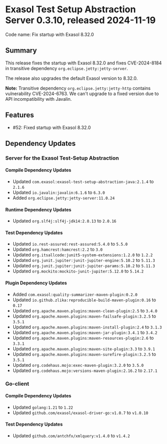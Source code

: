 # Exasol Test Setup Abstraction Server 0.3.10, released 2024-11-19

Code name: Fix startup with Exasol 8.32.0

## Summary

This release fixes the startup with Exasol 8.32.0 and fixes CVE-2024-8184 in transitive dependency `org.eclipse.jetty:jetty-server`.

The release also upgrades the default Exasol version to 8.32.0.

**Note:** Transitive dependency `org.eclipse.jetty:jetty-http` contains vulnerability CVE-2024-6763. We can't upgrade to a fixed version due to API incompatibility with Javalin.

## Features

* #52: Fixed startup with Exasol 8.32.0

## Dependency Updates

### Server for the Exasol Test-Setup Abstraction

#### Compile Dependency Updates

* Updated `com.exasol:exasol-test-setup-abstraction-java:2.1.4` to `2.1.6`
* Updated `io.javalin:javalin:6.1.6` to `6.3.0`
* Added `org.eclipse.jetty:jetty-server:11.0.24`

#### Runtime Dependency Updates

* Updated `org.slf4j:slf4j-jdk14:2.0.13` to `2.0.16`

#### Test Dependency Updates

* Updated `io.rest-assured:rest-assured:5.4.0` to `5.5.0`
* Updated `org.hamcrest:hamcrest:2.2` to `3.0`
* Updated `org.itsallcode:junit5-system-extensions:1.2.0` to `1.2.2`
* Updated `org.junit.jupiter:junit-jupiter-engine:5.10.2` to `5.11.3`
* Updated `org.junit.jupiter:junit-jupiter-params:5.10.2` to `5.11.3`
* Updated `org.mockito:mockito-junit-jupiter:5.12.0` to `5.14.2`

#### Plugin Dependency Updates

* Added `com.exasol:quality-summarizer-maven-plugin:0.2.0`
* Updated `io.github.zlika:reproducible-build-maven-plugin:0.16` to `0.17`
* Updated `org.apache.maven.plugins:maven-clean-plugin:2.5` to `3.4.0`
* Updated `org.apache.maven.plugins:maven-failsafe-plugin:3.2.5` to `3.5.1`
* Updated `org.apache.maven.plugins:maven-install-plugin:2.4` to `3.1.3`
* Updated `org.apache.maven.plugins:maven-jar-plugin:3.4.1` to `3.4.2`
* Updated `org.apache.maven.plugins:maven-resources-plugin:2.6` to `3.3.1`
* Updated `org.apache.maven.plugins:maven-site-plugin:3.3` to `3.9.1`
* Updated `org.apache.maven.plugins:maven-surefire-plugin:3.2.5` to `3.5.1`
* Updated `org.codehaus.mojo:exec-maven-plugin:3.2.0` to `3.5.0`
* Updated `org.codehaus.mojo:versions-maven-plugin:2.16.2` to `2.17.1`

### Go-client

#### Compile Dependency Updates

* Updated `golang:1.21` to `1.22`
* Updated `github.com/exasol/exasol-driver-go:v1.0.7` to `v1.0.10`

#### Test Dependency Updates

* Updated `github.com/antchfx/xmlquery:v1.4.0` to `v1.4.2`
